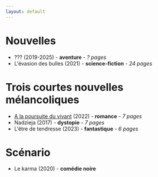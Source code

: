 ```yaml
---
layout: default
---
```


# Nouvelles
* ??? (2019-2025) - **aventure** - _? pages_
* L'évasion des bulles (2021) - **science-fiction** - _24 pages_

# Trois courtes nouvelles mélancoliques
* [A la poursuite du vivant](./A_la_poursuite_du_vivant.pdf) (2022) - **romance** - _7 pages_
* Nadzieja (2017) - **dystopie** - _7 pages_
* L'être de tendresse (2023) - **fantastique** - _6 pages_

# Scénario
* Le karma (2020) - **comédie noire**

